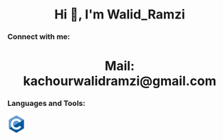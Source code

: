 <h1 align="center">Hi 👋, I'm Walid_Ramzi</h1>
<h3 align="left">Connect with me:</h3>
<h1 align="center"> Mail: kachourwalidramzi@gmail.com</h1>

<h3 align="left">Languages and Tools:</h3>
<p align="left"> <a href="https://www.cprogramming.com/" target="_blank" rel="noreferrer"> <img src="https://raw.githubusercontent.com/devicons/devicon/master/icons/c/c-original.svg" alt="c" width="40" height="40"/> 
